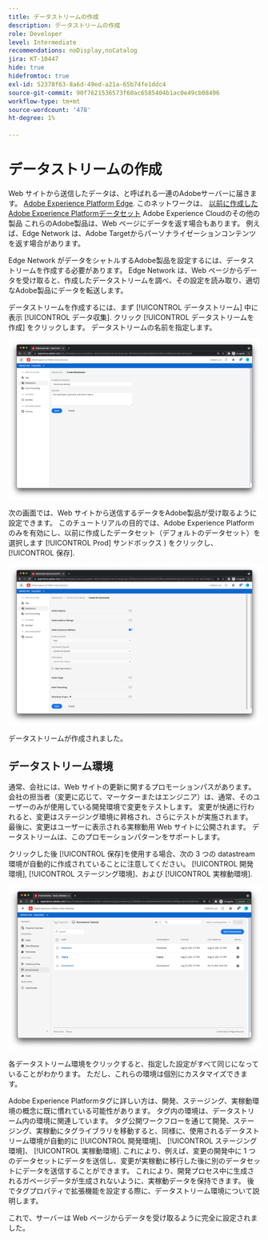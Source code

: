 ```yaml
---
title: データストリームの作成
description: データストリームの作成
role: Developer
level: Intermediate
recommendations: noDisplay,noCatalog
jira: KT-10447
hide: true
hidefromtoc: true
exl-id: 52378f63-8a6d-49ed-a21a-65b74fe1ddc4
source-git-commit: 90f7621536573f60ac6585404b1ac0e49cb08496
workflow-type: tm+mt
source-wordcount: '478'
ht-degree: 1%

---
```


# データストリームの作成

Web サイトから送信したデータは、と呼ばれる一連のAdobeサーバーに届きます。 [Adobe Experience Platform Edge](https://business.adobe.com/products/experience-platform/experience-platform-edge-network.html). このネットワークは、 [以前に作成したAdobe Experience Platformデータセット](create-a-schema.md) Adobe Experience Cloudのその他の製品 これらのAdobe製品は、Web ページにデータを返す場合もあります。 例えば、Edge Network は、Adobe Targetからパーソナライゼーションコンテンツを返す場合があります。

Edge Network がデータをシャトルするAdobe製品を設定するには、データストリームを作成する必要があります。 Edge Network は、Web ページからデータを受け取ると、作成したデータストリームを調べ、その設定を読み取り、適切なAdobe製品にデータを転送します。

データストリームを作成するには、まず [!UICONTROL データストリーム] 中に表示 [!UICONTROL データ収集]. クリック [!UICONTROL データストリームを作成] をクリックします。 データストリームの名前を指定します。

![データストリーム名と説明](../../../assets/implementation-strategy/datastream-name-description.png)

次の画面では、Web サイトから送信するデータをAdobe製品が受け取るように設定できます。 このチュートリアルの目的では、Adobe Experience Platformのみを有効にし、以前に作成したデータセット（デフォルトのデータセット）を選択します [!UICONTROL Prod] サンドボックス ) をクリックし、 [!UICONTROL 保存].

![Datastream 製品設定](../../../assets/implementation-strategy/datastream-product-configuration.png)

データストリームが作成されました。

## データストリーム環境

通常、会社には、Web サイトの更新に関するプロモーションパスがあります。 会社の担当者（変更に応じて、マーケターまたはエンジニア）は、通常、そのユーザーのみが使用している開発環境で変更をテストします。 変更が快適に行われると、変更はステージング環境に昇格され、さらにテストが実施されます。 最後に、変更はユーザーに表示される実稼動用 Web サイトに公開されます。 データストリームは、このプロモーションパターンをサポートします。

クリックした後 [!UICONTROL 保存]を使用する場合、次の 3 つの datastream 環境が自動的に作成されていることに注意してください。 [!UICONTROL 開発環境], [!UICONTROL ステージング環境]、および [!UICONTROL 実稼動環境].

![データストリーム環境](../../../assets/implementation-strategy/datastream-environments.png)

各データストリーム環境をクリックすると、指定した設定がすべて同じになっていることがわかります。 ただし、これらの環境は個別にカスタマイズできます。

Adobe Experience Platformタグに詳しい方は、開発、ステージング、実稼動環境の概念に既に慣れている可能性があります。 タグ内の環境は、データストリーム内の環境に関連しています。 タグ公開ワークフローを通じて開発、ステージング、実稼動にタグライブラリを移動すると、同様に、使用されるデータストリーム環境が自動的に [!UICONTROL 開発環境]、 [!UICONTROL ステージング環境]、 [!UICONTROL 実稼動環境]. これにより、例えば、変更の開発中に 1 つのデータセットにデータを送信し、変更が実稼動に移行した後に別のデータセットにデータを送信することができます。 これにより、開発プロセス中に生成されるガベージデータが生成されないように、実稼動データを保持できます。 後でタグプロパティで拡張機能を設定する際に、データストリーム環境について説明します。

これで、サーバーは Web ページからデータを受け取るように完全に設定されました。
